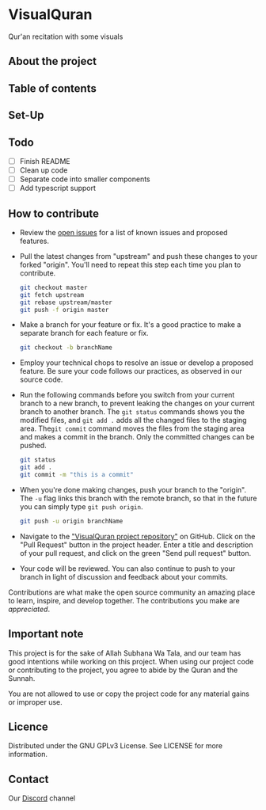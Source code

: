 # VisualQuran
 Qur'an recitation with some visuals
 
 
## About the project
 
 
## Table of contents

## Set-Up

## Todo
- [ ] Finish README
- [ ] Clean up code
- [ ] Separate code into smaller components
- [ ] Add typescript support

## How to contribute

- Review the [open issues](https://github.com/muslimdevscommunity/VisualQuran/issues) for a list of known issues and proposed features.

- Pull the latest changes from "upstream" and push these changes to your forked "origin". You'll need to repeat this step each time you plan to contribute.

  ```sh
  git checkout master
  git fetch upstream
  git rebase upstream/master
  git push -f origin master
  ```

- Make a branch for your feature or fix. It's a good practice to make a separate branch for each feature or fix.

  ```sh
  git checkout -b branchName
  ```

- Employ your technical chops to resolve an issue or develop a proposed feature. Be sure your code follows our practices, as observed in our source code.

- Run the following commands before you switch from your current branch to a new branch, to prevent leaking the changes on your current branch to another branch. The `git status` commands shows you the modified files, and `git add .` adds all the changed files to the staging area. The`git commit` command moves the files from the staging area and makes a commit in the branch. Only the committed changes can be pushed.

  ```sh
  git status
  git add .
  git commit -m "this is a commit"
  ```

- When you're done making changes, push your branch to the "origin". The `-u` flag links this branch with the remote branch, so that in the future you can simply type `git push origin`.

  ```sh
  git push -u origin branchName
  ```

- Navigate to the  ["VisualQuran project repository"](https://github.com/muslimdevscommunity/VisualQuran) on GitHub. Click on the "Pull Request" button in the project header. Enter a title and description of your pull request, and click on the green "Send pull request" button.

- Your code will be reviewed. You can also continue to push to your branch in light of discussion and feedback about your commits.

Contributions are what make the open source community an amazing place to learn, inspire, and develop together. The contributions you make are _appreciated_.

<!-- IMPORTANT NOTE -->

## Important note
 This project is for the sake of Allah Subhana Wa Tala, and our team has good intentions while working on this project. When using our project code or contributing to the project, you agree to abide by the Quran and the Sunnah.

 You are not allowed to use or copy the project code for any material gains or improper use.

## Licence
Distributed under the GNU GPLv3 License. See LICENSE for more information.

## Contact
Our [Discord](https://discord.com/invite/HWs7pu6) channel
